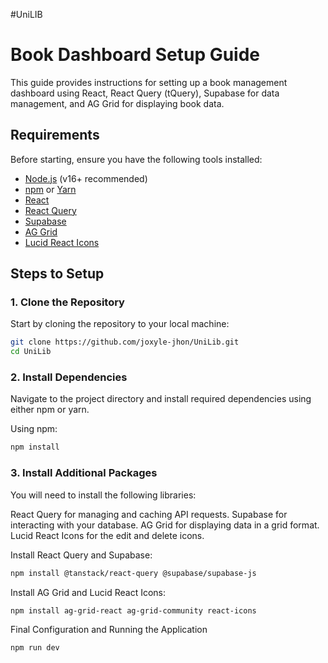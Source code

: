 #UniLIB

# Book Dashboard Setup Guide

This guide provides instructions for setting up a book management dashboard using React, React Query (tQuery), Supabase for data management, and AG Grid for displaying book data.

## Requirements

Before starting, ensure you have the following tools installed:
- [Node.js](https://nodejs.org/en/) (v16+ recommended)
- [npm](https://www.npmjs.com/) or [Yarn](https://yarnpkg.com/)
- [React](https://reactjs.org/)
- [React Query](https://tanstack.com/query/v3)
- [Supabase](https://supabase.com/)
- [AG Grid](https://www.ag-grid.com/)
- [Lucid React Icons](https://github.com/luin/react-icons)

## Steps to Setup

### 1. Clone the Repository

Start by cloning the repository to your local machine:

```bash
git clone https://github.com/joxyle-jhon/UniLib.git
cd UniLib
```
### 2. Install Dependencies
Navigate to the project directory and install required dependencies using either npm or yarn.

Using npm:
```bash
npm install
```

### 3. Install Additional Packages
You will need to install the following libraries:

React Query for managing and caching API requests.
Supabase for interacting with your database.
AG Grid for displaying data in a grid format.
Lucid React Icons for the edit and delete icons.

Install React Query and Supabase:
```bash
npm install @tanstack/react-query @supabase/supabase-js
```
Install AG Grid and Lucid React Icons:
```bash
npm install ag-grid-react ag-grid-community react-icons
```
Final Configuration and Running the Application
```bash
npm run dev
```


